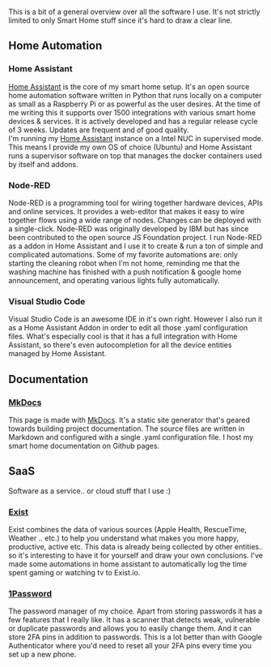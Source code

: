 This is a bit of a general overview over all the software I use. It's not strictly limited to only Smart Home stuff since
it's hard to draw a clear line.

## Home Automation

### Home Assistant
[Home Assistant](/SmartHome/software/home-assistant/) is the core of my smart home setup. It's an open source home automation software written in Python that runs locally on a computer as small as a Raspberry Pi or as powerful as the user desires. At the time of me writing this it supports over 1500 integrations with various smart home devices & services. It is actively developed and has a regular release cycle of 3 weeks. Updates are frequent and of good quality.  
I'm running my [Home Assistant](/SmartHome/software/home-assistant/) instance on a Intel NUC in supervised mode. This means I provide my own OS of choice (Ubuntu) and Home Assistant runs a supervisor software on top that manages the docker containers used by itself and addons.

### Node-RED
Node-RED is a programming tool for wiring together hardware devices, APIs and online services. It provides a web-editor that makes it easy to wire together flows using a wide range of nodes. Changes can be deployed with a single-click. Node-RED was originally developed by IBM but has since been contributed to the open source JS Foundation project.
I run Node-RED as a addon in Home Assistant and I use it to create & run a ton of simple and complicated automations. Some of my favorite automations are: only starting the cleaning robot when I'm not home, reminding me that the washing machine has finished with a push notification & google home announcement, and operating various lights fully automatically.

### Visual Studio Code
Visual Studio Code is an awesome IDE in it's own right. However I also run it as a Home Assistant Addon in order to edit all those .yaml configuration files. What's especially cool is that it has a full integration with Home Assistant, so there's even autocompletion for all the device entities managed by Home Assistant.

## Documentation

### [MkDocs](https://www.mkdocs.org/)
This page is made with [MkDocs](https://www.mkdocs.org/). It's a static site generator that's geared towards building project documentation. The source files are written in Markdown and configured with a single .yaml configuration file. I host my smart home documentation on Github pages.

## SaaS
Software as a service.. or cloud stuff that I use :)

### [Exist](https://exist.io/?referred_by=aerobless)
Exist combines the data of various sources (Apple Health, RescueTime, Weather .. etc.) to help you understand what makes you more happy, productive, active etc. This data is already being collected by other entities.. so it's interesting to have it for yourself and draw your own conclusions. I've made some automations in home assistant to automatically log the time spent gaming or watching tv to Exist.io.

### [1Password](https://1password.com/)
The password manager of my choice. Apart from storing passwords it has a few features that I really like. It has a scanner that detects weak, vulnerable or duplicate passwords and allows you to easily change them. And it can store 2FA pins in addition to passwords. This is a lot better than with Google Authenticator where you'd need to reset all your 2FA pins every time you set up a new phone.
